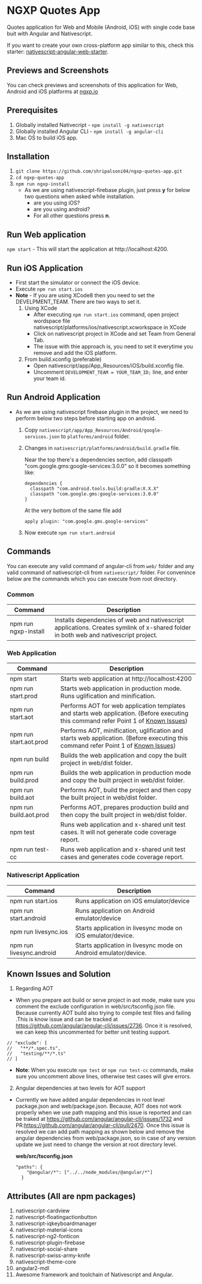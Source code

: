 # NGXP Quotes App
Quotes application for Web and Mobile (Android, iOS) with single code base buit with Angular and Nativescript. 

If you want to create your own cross-platform app similar to this, check this starter: [nativescript-angular-web-starter](https://github.com/shripalsoni04/nativescript-angular-web-starter).

## Previews and Screenshots
You can check previews and screenshots of this application for Web, Android and iOS platforms at [ngxp.io](http://ngxp.io/product/quotes-application/) 

## Prerequisites
1. Globally installed Nativecript  - `npm install -g nativescript`
2. Globally installed Angular CLI - `npm install -g angular-cli`
3. Mac OS to build iOS app.

## Installation
1. `git clone https://github.com/shripalsoni04/ngxp-quotes-app.git`
2. `cd ngxp-quotes-app`
3. `npm run ngxp-install`
    - As we are using nativescript-firebase plugin, just press **y** for below two questions when asked while installation. 
      - are you using iOS?
      - are you using android?
      - For all other questions press **n**. 

## Run Web application
`npm start` - This will start the application at http://localhost:4200. 

## Run iOS Application
- First start the simulator or connect the iOS device.
- Execute `npm run start.ios` 
- **Note** - If you are using XCode8 then you need to set the DEVELPMENT_TEAM. There are two ways to set it.
  1. Using XCode
      - After executing `npm run start.ios` command, open project wordspace file nativescript/platforms/ios/nativescript.xcworkspace in XCode
      - Click on nativescript project in XCode and set Team from General Tab.
      - The issue with thie approach is, you need to set it everytime you remove and add the iOS platform.
  2. From build.xconfig (preferable)
      - Open nativescript/app/App_Resources/iOS/build.xconfig file.
      - Uncomment `DEVELOPMENT_TEAM = YOUR_TEAM_ID;` line, and enter your team id.

## Run Android Application
- As we are using nativescript firebase plugin in the project, we need to perform below two steps before starting app on android.
  1. Copy `nativescript/app/App_Resources/Android/google-services.json` to `platforms/android` folder.
  2. Changes in `nativescript/platforms/android/build.gradle` file.
  
      Near the top there's a dependencies section, add classpath "com.google.gms:google-services:3.0.0" so it becomes something like:

      ```
      dependencies {
        classpath "com.android.tools.build:gradle:X.X.X"
        classpath "com.google.gms:google-services:3.0.0"
      }
      ```

      At the very bottom of the same file add
      
      ```
      apply plugin: "com.google.gms.google-services"
      ```
  3. Now execute `npm run start.android`
  
## Commands
You can execute any valid command of angular-cli from `web/` folder and any valid command of nativescript-cli from `nativescript/` folder.
For convenince below are the commands which you can execute from root directory.

### Common
| Command                | Description                                                                                                                          |
|------------------------|--------------------------------------------------------------------------------------------------------------------------------------|
| npm run ngxp-install   | Installs dependencies of web and nativescript applications. Creates symlink of x-shared folder in both web and nativescript project. |

### Web Application
| Command                | Description                                                                                                                        |
|------------------------|------------------------------------------------------------------------------------------------------------------------------------|
| npm start              | Starts web application at http://localhost:4200                                                                                    |
| npm run start.prod     | Starts web application in production mode. Runs uglification and minification.                                                     |
| npm run start.aot      | Performs AOT for web application templates and starts web application. (Before executing this command refer Point 1 of [Known Issues](https://github.com/shripalsoni04/ngxp-quotes-app#known-issues-and-solution))                                                            |
| npm run start.aot.prod | Performs AOT, minification, uglification and starts web application. (Before executing this command refer Point 1 of [Known Issues](https://github.com/shripalsoni04/ngxp-quotes-app#known-issues-and-solution))                                                              |
| npm run build          | Builds the web application and copy the built project in web/dist folder.                                                          |
| npm run build.prod     | Builds the web application in production mode and copy the built project in web/dist folder.                                       |
| npm run build.aot      | Performs AOT, build the project and then copy the built project in web/dist folder.                                                |
| npm run build.aot.prod | Performs AOT, prepares production build and then copy the built project in web/dist folder.                                        |
| npm test               | Runs web application and x-shared unit test cases. It will not generate code coverage report.                                      |
| npm run test-cc        | Runs web application and x-shared unit test cases and generates code coverage report.                                              |
                                      

### Nativescript Application
| Command                  | Description                                                                                                                        |
|--------------------------|------------------------------------------------------------------------------------------------------------------------------------|
| npm run start.ios        | Runs application on iOS emulator/device                                                                                            |
| npm run start.android    | Runs application on Android emulator/device                                                                                        |
| npm run livesync.ios     | Starts application in livesync mode on iOS emulator/device.                                                                        |
| npm run livesync.android | Starts application in livesync mode on Android emulator/device.       

## Known Issues and Solution
1. Regarding AOT
  - When you prepare aot build or serve project in aot mode, make sure you comment the exclude configuration in web/src/tsconfig.json file. Because currently AOT build also trying to compile test files and failing .This is know issue and can be tracked at https://github.com/angular/angular-cli/issues/2736. Once it is resolved, we can keep this uncommented for better unit testing support.
  ```
  // "exclude": [
  //   "**/*.spec.ts",
  //   "testing/**/*.ts"
  // ]
  ```

  - **Note**: When you execute `npm test` or `npm run test-cc` commands, make sure you uncomment above lines, otherwise test cases will give errors.

2. Angular dependencies at two levels for AOT support
  - Currently we have added angular dependencies in root level package.json and web/package.json. Because, AOT does not work properly when we use path mapping and this issue is reported and can be traked at https://github.com/angular/angular-cli/issues/1732 and PR:https://github.com/angular/angular-cli/pull/2470. Once this issue is resolved we can add path mapping as shown below and remove the angular dependencies from web/package.json, so in case of any version update we just need to change the version at root directory level.

    **web/src/tsconfig.json**
    ```
    "paths": {
        "@angular/*": ["../../node_modules/@angular/*"]
      }
    ```
   
## Attributes (All are npm packages)
1. nativescript-cardview
2. nativescript-floatingactionbutton
3. nativescript-iqkeyboardmanager
4. nativescript-material-icons
5. nativescript-ng2-fonticon
6. nativescript-plugin-firebase
7. nativescript-social-share
8. nativescript-swiss-army-knife
9. nativescript-theme-core
10. angular2-mdl
11. Awesome framework and toolchain of Nativescript and Angular.
